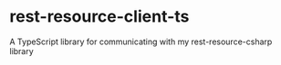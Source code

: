 # rest-resource-client-ts
A TypeScript library for communicating with my rest-resource-csharp library
